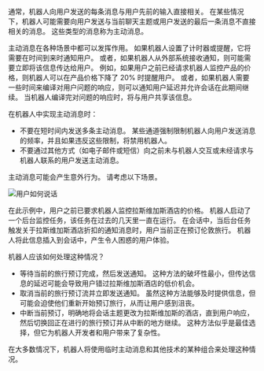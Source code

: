 通常，机器人向用户发送的每条消息与用户先前的输入直接相关。
在某些情况下，机器人可能需要向用户发送与当前聊天主题或用户发送的最后一条消息不直接相关的消息。 这些类型的消息称为主动消息。

主动消息在各种场景中都可以发挥作用。
如果机器人设置了计时器或提醒，它将需要在时间到来时通知用户。
或者，如果机器人从外部系统接收通知，则可能需要立即将该信息传达给用户。
例如，如果用户之前已经请求机器人监控产品的价格，则机器人可以在产品价格下降了 20% 时提醒用户。 或者，如果机器人需要一些时间来编译对用户问题的响应，则可以通知用户延迟并允许会话在此期间继续。 当机器人编译完对问题的响应时，将与用户共享该信息。

在机器人中实现主动消息时：

- 不要在短时间内发送多条主动消息。 某些通道强制限制机器人向用户发送消息的频率，并且如果违反这些限制，将禁用机器人。
- 不要通过其他方式（如电子邮件或短信）向之前未与机器人交互或未经请求与机器人联系的用户发送主动消息。

主动消息可能会产生意外行为。 请考虑以下场景。

![用户如何说话](~/media/designing-bots/capabilities/proactive1.png)

在此示例中，用户之前已要求机器人监控拉斯维加斯酒店的价格。
机器人启动了一个后台监控任务，该任务在过去的几天里一直在运行。
在会话中，当后台任务触发关于拉斯维加斯酒店折扣的通知消息时，用户当前正在预订伦敦旅行。 机器人将此信息插入到会话中，产生令人困惑的用户体验。

机器人应该如何处理这种情况？

- 等待当前的旅行预订完成，然后发送通知。 这种方法的破坏性最小，但传达信息的延迟可能会导致用户错过拉斯维加斯酒店的低价机会。
- 取消当前的旅行预订流并立即发送通知。 虽然这种方法能够及时提供信息，但可能会迫使他们重新开始预订旅行，从而让用户感到沮丧。
- 中断当前预订，明确地将会话主题更改为拉斯维加斯的酒店，直到用户响应，然后切换回正在进行的旅行预订并从中断的地方继续。 这种方法似乎是最佳选择，但它为机器人开发者和用户带来了复杂性。

在大多数情况下，机器人将使用临时主动消息和其他技术的某种组合来处理这种情况。
